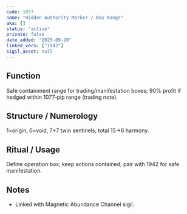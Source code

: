```yaml
---
code: 1077
name: "Hidden Authority Marker / Box Range"
aka: []
status: "active"
private: false
date_added: "2025-09-20"
linked_vecs: ["1942"]
sigil_asset: null
---
```


## Function
Safe containment range for trading/manifestation boxes; 90% profit if hedged within 1077‑pip range (trading note).

## Structure / Numerology
1=origin, 0=void, 7+7 twin sentinels; total 15→6 harmony.

## Ritual / Usage
Define operation box; keep actions contained; pair with 1942 for safe manifestation.

## Notes
- Linked with Magnetic Abundance Channel sigil.
